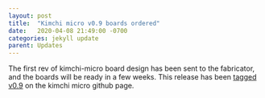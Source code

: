 ```yaml
---
layout: post
title:  "Kimchi micro v0.9 boards ordered"
date:   2020-04-08 21:49:00 -0700
categories: jekyll update
parent: Updates
---
```

The first rev of kimchi-micro board design has been sent to the fabricator, and the boards will be ready in a few weeks. This release has been [tagged v0.9][km-gh] on the kimchi micro github page.

[km-gh]: https://github.com/groupgets/kimchi-micro/releases/tag/v0.9
